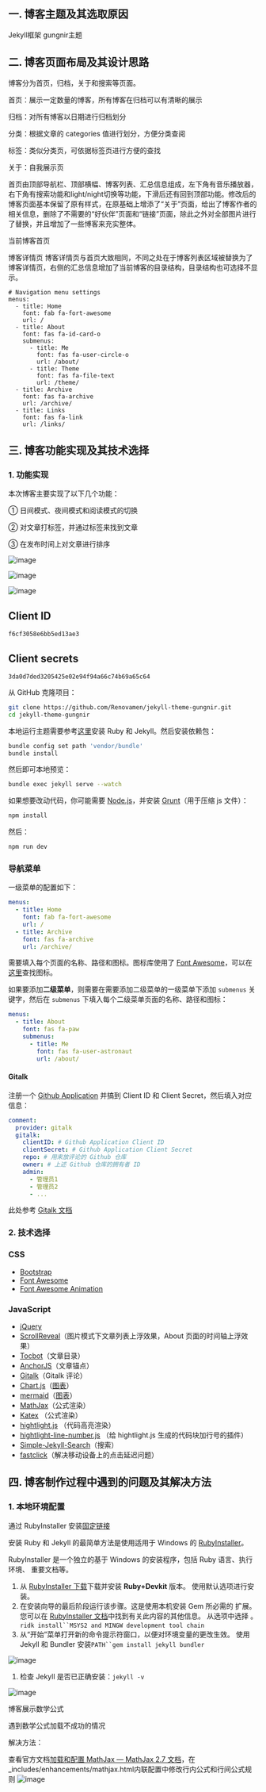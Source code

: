 
## 一. 博客主题及其选取原因

Jekyll框架 gungnir主题

## 二. 博客页面布局及其设计思路

博客分为首页，归档，关于和搜索等页面。

首页：展示一定数量的博客，所有博客在归档可以有清晰的展示

归档：对所有博客以日期进行归档划分

分类：根据文章的 categories 值进行划分，方便分类查阅

标签：类似分类页，可依据标签页进行方便的查找

关于：自我展示页

首页由顶部导航栏、顶部横幅、博客列表、汇总信息组成，左下角有音乐播放器，右下角有搜索功能和light/night切换等功能，下滑后还有回到顶部功能。修改后的博客页面基本保留了原有样式，在原基础上增添了“关于”页面，给出了博客作者的相关信息，删除了不需要的“好伙伴”页面和“链接”页面，除此之外对全部图片进行了替换，并且增加了一些博客来充实整体。

当前博客首页

博客详情页
博客详情页与首页大致相同，不同之处在于博客列表区域被替换为了博客详情页，右侧的汇总信息增加了当前博客的目录结构，目录结构也可选择不显示。

```
# Navigation menu settings
menus:
  - title: Home
    font: fab fa-fort-awesome
    url: /
  - title: About
    font: fas fa-id-card-o
    submenus:
      - title: Me
        font: fas fa-user-circle-o
        url: /about/
      - title: Theme
        font: fas fa-file-text
        url: /theme/
  - title: Archive
    font: fas fa-archive
    url: /archive/
  - title: Links
    font: fas fa-link
    url: /links/
```



## 三. 博客功能实现及其技术选择

### 1. 功能实现

本次博客主要实现了以下几个功能：

① 日间模式、夜间模式和阅读模式的切换

② 对文章打标签，并通过标签来找到文章

③ 在发布时间上对文章进行排序

![image](https://github.com/Fiveneves/Fiveneves.github.io/assets/75442734/fdbd04e4-f847-46f8-ab8e-b1c04fc64592)

![image](https://github.com/Fiveneves/Fiveneves.github.io/assets/75442734/b090a24c-e32c-470d-b343-d38e6eb6ccad)

![image](https://github.com/Fiveneves/Fiveneves.github.io/assets/75442734/79797252-add0-424f-b7c6-4bbe01256f1c)

## Client ID

```
f6cf3058e6bb5ed13ae3
```

## Client secrets

```
3da0d7ded3205425e02e94f94a66c74b69a65c64
```



从 GitHub 克隆项目：

```bash
git clone https://github.com/Renovamen/jekyll-theme-gungnir.git
cd jekyll-theme-gungnir
```

本地运行主题需要参考[这里](https://jekyllrb.com/docs/installation/)安装 Ruby 和 Jekyll。然后安装依赖包：

```bash
bundle config set path 'vendor/bundle'
bundle install
```

然后即可本地预览：

```bash
bundle exec jekyll serve --watch
```

如果想要改动代码，你可能需要 [Node.js](https://nodejs.org/en/)，并安装 [Grunt](https://gruntjs.com/)（用于压缩 js 文件）：

```bash
npm install
```

然后：

```bash
npm run dev
```

### 导航菜单

一级菜单的配置如下：

```yaml
menus:
  - title: Home
    font: fab fa-fort-awesome
    url: /
  - title: Archive
    font: fas fa-archive
    url: /archive/
```

需要填入每个页面的名称、路径和图标。图标库使用了 [Font Awesome](https://fontawesome.com/)，可以在[这里](https://fontawesome.com/icons)查找图标。

如果要添加**二级菜单**，则需要在需要添加二级菜单的一级菜单下添加 `submenus` 关键字，然后在 `submenus` 下填入每个二级菜单页面的名称、路径和图标：

```yaml
menus:
  - title: About
    font: fas fa-paw
    submenus:
      - title: Me
        font: fas fa-user-astronaut
        url: /about/
```

#### Gitalk

注册一个 [Github Application](https://github.com/settings/applications/new) 并搞到 Client ID 和 Client Secret，然后填入对应信息：

```yaml
comment: 
  provider: gitalk
  gitalk:
    clientID: # Github Application Client ID
    clientSecret: # Github Application Client Secret
    repo: # 用来放评论的 Github 仓库
    owner: # 上述 Github 仓库的拥有者 ID
    admin: 
      - 管理员1
      - 管理员2
      - ...
```

此处参考 [Gitalk 文档](https://github.com/gitalk/gitalk)

### 2. 技术选择

### CSS

- [Bootstrap](https://github.com/twbs/bootstrap)
- [Font Awesome](https://github.com/FortAwesome/Font-Awesome)
- [Font Awesome Animation](https://github.com/l-lin/font-awesome-animation)

### JavaScript

- [jQuery](https://github.com/jquery/jquery)
- [ScrollReveal](https://github.com/jlmakes/scrollreveal)（图片模式下文章列表上浮效果，About 页面的时间轴上浮效果）
- [Tocbot](https://github.com/tscanlin/tocbot)（文章目录）
- [AnchorJS](https://github.com/bryanbraun/anchorjs/)（文章锚点）
- [Gitalk](https://github.com/gitalk/gitalk)（Gitalk 评论）
- [Chart.js](https://github.com/chartjs/Chart.js)（[图表](https://fiveneves.github.io/theme/#chartjs)）
- [mermaid](https://github.com/mermaid-js/mermaid)（[图表](https://fiveneves.github.io/theme/#mermaid)）
- [MathJax](https://github.com/mathjax/MathJax)（公式渲染）
- [Katex](https://github.com/KaTeX/KaTeX) （公式渲染）
- [hightlight.js](https://github.com/highlightjs/highlight.js) （代码高亮渲染）
- [hightlight-line-number.js](https://github.com/wcoder/highlightjs-line-numbers.js/) （给 hightlight.js 生成的代码块加行号的插件）
- [Simple-Jekyll-Search](https://github.com/christian-fei/Simple-Jekyll-Search)（搜索）
- [fastclick](https://github.com/ftlabs/fastclick)（解决移动设备上的点击延迟问题）

## 四. 博客制作过程中遇到的问题及其解决方法

### 1. 本地环境配置

通过 RubyInstaller 安装[固定链接](https://jekyllrb.com/docs/installation/windows/#installation-via-rubyinstaller)

安装 Ruby 和 Jekyll 的最简单方法是使用适用于 Windows 的 [RubyInstaller](https://rubyinstaller.org/)。

RubyInstaller 是一个独立的基于 Windows 的安装程序，包括 Ruby 语言、执行环境、 重要文档等。

1. 从 [RubyInstaller 下载](https://rubyinstaller.org/downloads/)下载并安装 **Ruby+Devkit** 版本。 使用默认选项进行安装。
2. 在安装向导的最后阶段运行该步骤。这是使用本机安装 Gem 所必需的 扩展。您可以在 [RubyInstaller 文档](https://github.com/oneclick/rubyinstaller2#using-the-installer-on-a-target-system)中找到有关此内容的其他信息。 从选项中选择 。`ridk install``MSYS2 and MINGW development tool chain`
3. 从“开始”菜单打开新的命令提示符窗口，以便对环境变量的更改生效。 使用 Jekyll 和 Bundler 安装`PATH``gem install jekyll bundler`

![image](https://github.com/Fiveneves/Fiveneves.github.io/assets/75442734/bfe04322-26e9-472c-b806-c599e241560d)

1. 检查 Jekyll 是否已正确安装：`jekyll -v`

![image](https://github.com/Fiveneves/Fiveneves.github.io/assets/75442734/db9a1651-12b4-474c-a5a6-e3eac4a2e10e)



博客展示数学公式

遇到数学公式加载不成功的情况

解决方法：

查看官方文档[加载和配置 MathJax — MathJax 2.7 文档](https://docs.mathjax.org/en/v2.7-latest/configuration.html#)，在_includes/enhancements/mathjax.html内联配置中修改行内公式和行间公式规则
![image](https://github.com/Fiveneves/Fiveneves.github.io/assets/75442734/ac6d875d-8ee9-4ea3-ad39-ab4739f0aa3d)


